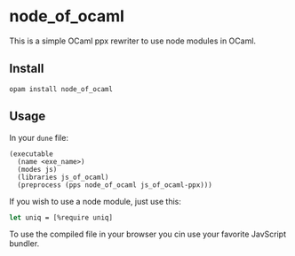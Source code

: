 # node_of_ocaml

This is a simple OCaml ppx rewriter to use node modules in OCaml.

## Install

```shell
opam install node_of_ocaml
```

## Usage

In your `dune` file:
```dune
(executable
  (name <exe_name>)
  (modes js)
  (libraries js_of_ocaml)
  (preprocess (pps node_of_ocaml js_of_ocaml-ppx)))
```

If you wish to use a node module, just use this:

```ocaml
let uniq = [%require uniq]
```

To use the compiled file in your browser you cin use your favorite JavScript bundler.
